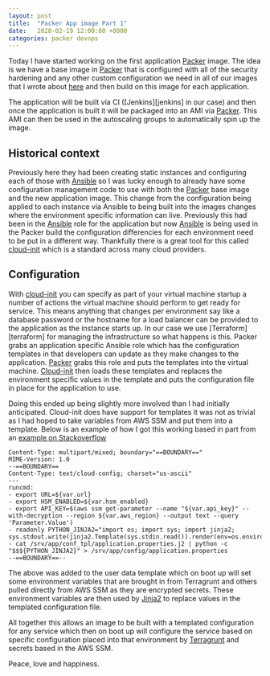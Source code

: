 ```yaml
---
layout: post
title:  "Packer App image Part 1"
date:   2020-02-19 12:00:00 +0000
categories: packer devops
---
```

Today I have started working on the first application [Packer][packer] image. The idea is we have a base image in
[Packer][packer] that is configured with all of the security hardening and any other custom configuration we need in
all of our images that I wrote about [here][packer-base-image-post] and then build on this image for each application.

The application will be built via CI ([Jenkins][jenkins] in our case) and then once the application is built it will be
packaged into an AMI via [Packer][packer]. This AMI can then be used in the autoscaling groups to automatically spin up
the image.

## Historical context

Previously here they had been creating static instances and configuring each of those with [Ansible][ansible] so I was
lucky enough to already have some configuration management code to use with both the [Packer][packer] base image and
the new application image. This change from the configuration being applied to each instance via Ansible to being
built into the images changes where the environment specific information can live. Previously this had been in the
[Ansible][ansible] role for the application but now [Ansible][ansible] is being used in the Packer build the
configuration differencies for each environment need to be put in a different way. Thankfully there is a great tool for
this called [cloud-init][cloud-init] which is a standard across many cloud providers.

## Configuration

With [cloud-init] you can specify as part of your virtual machine startup a number of actions the virtual machine
should perform to get ready for service. This means anything that changes per environment say like a database password
or the hostname for a load balancer can be provided to the application as the instance starts up. In our case we use
[Terraform][terraform] for managing the infrastructure so what happens is this. Packer grabs an application specific
Ansible role which has the configuration templates in that developers can update as they make changes to the
application. [Packer][packer] grabs this role and puts the templates into the virtual machine. [Cloud-init][cloud-init]
then loads these templates and replaces the environment specific values in the template and puts the configuration file
in place for the application to use.

Doing this ended up being slightly more involved than I had initially anticipated. Cloud-init does have support for
templates it was not as trivial as I had hoped to take variables from AWS SSM and put them into a template. Below is an
example of how I got this working based in part from an [example on Stackoverflow][stackoverflow-example]

    Content-Type: multipart/mixed; boundary="==BOUNDARY=="
    MIME-Version: 1.0
    --==BOUNDARY==
    Content-Type: text/cloud-config; charset="us-ascii"
    ---
    runcmd:
    - export URL=${var.url}
    - export HSM_ENABLED=${var.hsm_enabled}
    - export API_KEY=$(aws ssm get-parameter --name "${var.api_key}" --with-decryption --region ${var.aws_region} --output text --query 'Parameter.Value')
    - readonly PYTHON_JINJA2="import os; import sys; import jinja2; sys.stdout.write(jinja2.Template(sys.stdin.read()).render(env=os.environ))"
    - cat /srv/app/conf_tpl/application.properties.j2 | python -c "$$${PYTHON_JINJA2}" > /srv/app/config/application.properties
    --==BOUNDARY==--

The above was added to the user data template which on boot up will set some environment variables that are brought in
from Terragrunt and others pulled directly from AWS SSM as they are encrypted secrets. These environment variables are
then used by [Jinja2][jinja2] to replace values in the templated configuration file.

All together this allows an image to be built with a templated configuration for any service which then on boot up will
configure the service based on specific configuration placed into that environment by [Terragrunt][terragrunt] and
secrets based in the AWS SSM.

Peace, love and happiness.

[packer]: https://packer.io/
[packer-base-image-post]: https://unicornops.lazzurs.ie/packer/hardening/security/aws/2020/02/14/packer-base-images.html
[ansible]: https://www.ansible.com/
[cloud-init]: https://cloud-init.io/
[stackoverflow-example]: https://stackoverflow.com/questions/25862071/accessing-os-environment-variables-from-jinja2-template
[jinja2]: https://jinja.palletsprojects.com/
[terragrunt]: https://terragrunt.gruntwork.io/